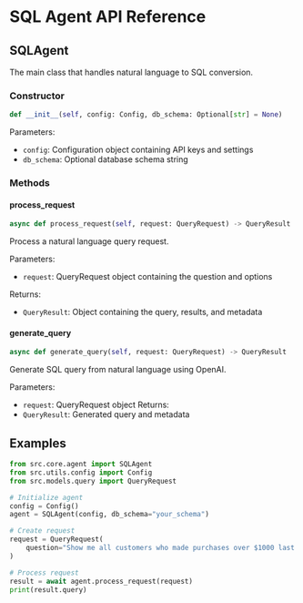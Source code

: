 # SQL Agent API Reference

## SQLAgent

The main class that handles natural language to SQL conversion.

### Constructor

```python
def __init__(self, config: Config, db_schema: Optional[str] = None)
```

Parameters:
- `config`: Configuration object containing API keys and settings
- `db_schema`: Optional database schema string

### Methods

#### process_request

```python
async def process_request(self, request: QueryRequest) -> QueryResult
```

Process a natural language query request.

Parameters:
- `request`: QueryRequest object containing the question and options

Returns:
- `QueryResult`: Object containing the query, results, and metadata

#### generate_query

```python
async def generate_query(self, request: QueryRequest) -> QueryResult
```

Generate SQL query from natural language using OpenAI.

Parameters:
- `request`: QueryRequest object
Returns:
- `QueryResult`: Generated query and metadata

## Examples

```python
from src.core.agent import SQLAgent
from src.utils.config import Config
from src.models.query import QueryRequest

# Initialize agent
config = Config()
agent = SQLAgent(config, db_schema="your_schema")

# Create request
request = QueryRequest(
    question="Show me all customers who made purchases over $1000 last month"
)

# Process request
result = await agent.process_request(request)
print(result.query)
``` 